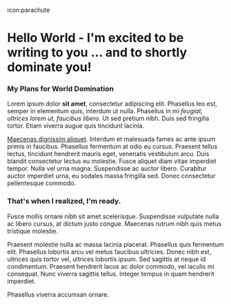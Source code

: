 icon:parachute

# Hello World - I'm excited to be writing to you ... and to shortly dominate you!

<div class="zig-zags_blue"></div>


### My Plans for World Domination
Lorem ipsum dolor **sit amet**, consectetur adipiscing elit. Phasellus leo est, semper in elementum quis, interdum ut nulla. Phasellus in mi *feugiat, ultrices lorem ut, faucibus libero*. Ut sed pretium nibh. Duis sed fringilla tortor. Etiam viverra augue quis tincidunt lacinia. 

[Maecenas dignissim aliquet](/story). Interdum et malesuada fames ac ante ipsum primis in faucibus. Phasellus fermentum at odio eu cursus. Praesent tellus lectus, tincidunt hendrerit mauris eget, venenatis vestibulum arcu. Duis blandit consectetur lectus eu molestie. Fusce aliquet diam vitae imperdiet tempor. Nulla vel urna magna. Suspendisse ac auctor libero. Curabitur auctor imperdiet urna, eu sodales massa fringilla sed. Donec consectetur pellentesque commodo.

### That's when I realized, I'm ready.

Fusce mollis ornare nibh sit amet scelerisque. Suspendisse vulputate nulla ac libero cursus, at dictum justo congue. Maecenas rutrum nibh quis metus tristique molestie. 

Praesent molestie nulla ac massa lacinia placerat. Phasellus quis fermentum elit. Phasellus lobortis arcu vel metus faucibus ultricies. Donec nibh est, ultrices quis tortor vel, ultrices lobortis ipsum. Sed sagittis at neque id condimentum. Praesent hendrerit lacus ac dolor commodo, vel iaculis mi consequat. Nunc viverra sagittis tellus. Integer tempus in quam hendrerit imperdiet.

Phasellus viverra accumsan ornare. 
